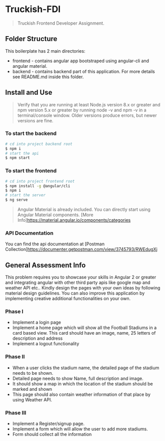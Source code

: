 # Truckish-FDI

> Truckish Frontend Developer Assignment.

## Folder Structure

This boilerplate has 2 main directories:

- frontend - contains angular app bootstraped using angular-cli and angular material.
- backend - contains backend part of this application. For more details see README.md inside this folder.

## Install and Use

> Verify that you are running at least Node.js version 8.x or greater and npm version 5.x or greater by running node -v and npm -v in a terminal/console window.
> Older versions produce errors, but newer versions are fine.

### To start the backend
```sh
# cd into project backend root
$ npm i
# start the api
$ npm start
```

### To start the frontend

```sh
# cd into project frontend root
$ npm install -g @angular/cli
$ npm i
# start the server
$ ng serve
```
> Angular Material is already included. You can directly start using Angular Material components. [More Info]https://material.angular.io/components/categories

### API Documentation
You can find the api documentation at [Postman Collection]https://documenter.getpostman.com/view/3745793/RWEdugXj

## General Assessment Info
This problem requires you to showcase your skills in Angular 2 or greater and integrating angular with other third party apis like google map and weather API etc.. Kindly design the pages with your own ideas by following material design guidelines.
You can also improve this application by implementing creative additional functionalities on your own.

### Phase I
- Implement a login page
- Implement a home page which will show all the Football Stadiums in a card based view. This card should have an image, name, 25 letters of description and address
- Implement a logout functionality

### Phase II
- When a user clicks the stadium name, the detailed page of the stadium needs to be shown.
- Detailed page needs to show Name, full description and image.
- It should show a map in which the location of the stadium should be marked and shown
- This page should also contain weather information of that place by using Weather API.

### Phase III
- Implement a Register/signup page.
- Implement a form which will allow the user to add more stadiums.
- Form should collect all the information